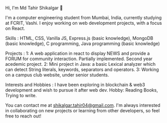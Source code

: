 Hi, I'm Md Tahir Shikalgar 👋

I'm a computer engineering student from Mumbai, India, currently studying at FCRIT, Vashi. I enjoy working on web development projects, with a focus on React.

Skills  :
    HTML,
    CSS,
    Vanilla JS,
    Express.js (basic knowledge),
    MongoDB (basic knowledge),
    C programming,
    Java programming (basic knowledge)

Projects    :
    1:  A web application in react to display NEWS and provide a FORUM for community interaction. Partially implemented. Second year acedemic project.
    2:  Mini project in Java: a basic Lexical analyzer which can detect String literals, keywords, separators and operators.
    3:  Working on a campus club website, under senior students.

Interests and Hobbies   :
I have been exploring in blockchain & web3 development and wish to pursue it after web dev.
Hobby: Reading Books, Trying to write.

You can contact me at shikalgar.tahir04@gmail.com. I'm always interested in collaborating on new projects or learning from other developers, so feel free to reach out!
